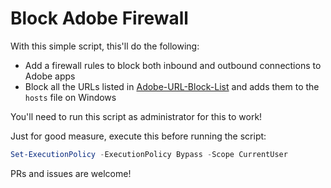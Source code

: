 # Block Adobe Firewall

With this simple script, this'll do the following:

- Add a firewall rules to block both inbound and outbound connections to Adobe apps
- Block all the URLs listed in [Adobe-URL-Block-List](https://github.com/Ruddernation-Designs/Adobe-URL-Block-List) and adds them to the `hosts` file on Windows

You'll need to run this script as administrator for this to work!

Just for good measure, execute this before running the script:

```ps1
Set-ExecutionPolicy -ExecutionPolicy Bypass -Scope CurrentUser
```

PRs and issues are welcome!